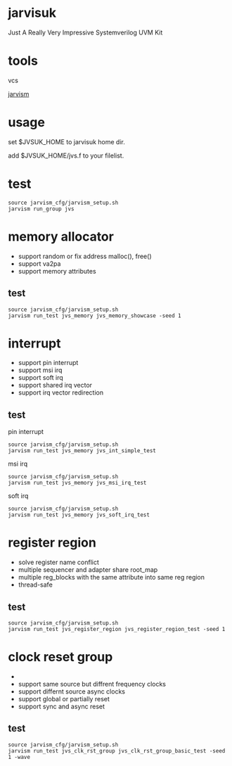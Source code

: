 # jarvisuk
Just A Really Very Impressive Systemverilog UVM Kit

# tools
vcs

[jarvism](https://github.com/shady831213/jarvism)

# usage
set $JVSUK_HOME to jarvisuk home dir.

add $JVSUK_HOME/jvs.f to your filelist.

# test
```
source jarvism_cfg/jarvism_setup.sh
jarvism run_group jvs

```

# memory allocator
+ support random or fix address malloc(), free()
+ support va2pa
+ support memory attributes

## test
```
source jarvism_cfg/jarvism_setup.sh
jarvism run_test jvs_memory jvs_memory_showcase -seed 1
```

# interrupt
+ support pin interrupt
+ support msi irq
+ support soft irq
+ support shared irq vector
+ support irq vector redirection

## test
pin interrupt
```
source jarvism_cfg/jarvism_setup.sh
jarvism run_test jvs_memory jvs_int_simple_test
```
msi irq
```
source jarvism_cfg/jarvism_setup.sh
jarvism run_test jvs_memory jvs_msi_irq_test
```
soft irq
```
source jarvism_cfg/jarvism_setup.sh
jarvism run_test jvs_memory jvs_soft_irq_test
```


# register region
+ solve register name conflict
+ multiple sequencer and adapter share root_map
+ multiple reg_blocks with the same attribute into same reg region
+ thread-safe
## test
```
source jarvism_cfg/jarvism_setup.sh
jarvism run_test jvs_register_region jvs_register_region_test -seed 1
```

# clock reset group
+ 
+ support same source but diffrent frequency clocks
+ support differnt source async clocks
+ support global or partially reset
+ support sync and async reset
## test
```
source jarvism_cfg/jarvism_setup.sh
jarvism run_test jvs_clk_rst_group jvs_clk_rst_group_basic_test -seed 1 -wave
```

